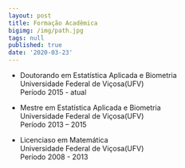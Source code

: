 ```yaml
---
layout: post
title: Formação Acadêmica
bigimg: /img/path.jpg
tags: null
published: true
date: '2020-03-23'
---
```

- Doutorando em Estatística Aplicada e Biometria  
Universidade Federal de Viçosa(UFV)  
Período 2015 - atual



- Mestre em Estatística Aplicada e Biometria  
Universidade Federal de Viçosa(UFV)  
Período 2013 – 2015  



- Licenciaso em Matemática  
Universidade Federal de Viçosa(UFV)  
Período 2008 - 2013
